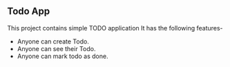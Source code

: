 ## Todo App
This project contains simple TODO application 
It has the following features-

-  Anyone can create  Todo.
- Anyone can  see their  Todo.
- Anyone can mark todo as done.
  
